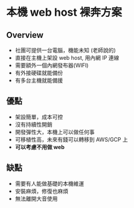 # 本機 web host 裸奔方案

## Overview

* 社團可提供一台電腦，機能未知 (老師說的)
* 直接在主機上架設 web host, 用內網 IP 連線
* 需要額外一個內網發布器(WIFI)
* 有外接硬碟就能備份
* 有多台主機就能備援

## 優點

* 架設簡單，成本可控
* 沒有持續性開銷
* 開發彈性大，本機上可以做任何事
* 可移植性高，未來有錢可以轉移到 AWS/GCP 上
* **可以考慮不用做 web**

## 缺點

* 需要有人能做基礎的本機維運
* 安裝麻煩，修復也麻煩
* 無法離開大音使用
